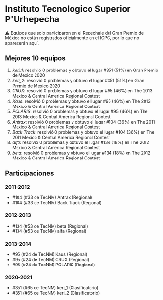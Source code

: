 # Instituto Tecnologico Superior P'Urhepecha

:warning: Equipos que solo participaron en el Repechaje del Gran Premio de México no están registrados oficialmente en el ICPC, por lo que no aparecerán aquí.

## Mejores 10 equipos

1. _keri_1_: resolvió 0 problemas y obtuvo el lugar #351 (51%) en Gran Premio de Mexico 2020
1. _keri_2_: resolvió 0 problemas y obtuvo el lugar #351 (51%) en Gran Premio de Mexico 2020
1. _CRUX_: resolvió 0 problemas y obtuvo el lugar #95 (46%) en The 2013 Mexico & Central America Regional Contest
1. _Kaus_: resolvió 0 problemas y obtuvo el lugar #95 (46%) en The 2013 Mexico & Central America Regional Contest
1. _POLARIS_: resolvió 0 problemas y obtuvo el lugar #95 (46%) en The 2013 Mexico & Central America Regional Contest
1. _Antrax_: resolvió 0 problemas y obtuvo el lugar #104 (36%) en The 2011 Mexico & Central America Regional Contest
1. _Back Track_: resolvió 0 problemas y obtuvo el lugar #104 (36%) en The 2011 Mexico & Central America Regional Contest
1. _alfa_: resolvió 0 problemas y obtuvo el lugar #134 (18%) en The 2012 Mexico & Central America Regional Contest
1. _beta_: resolvió 0 problemas y obtuvo el lugar #134 (18%) en The 2012 Mexico & Central America Regional Contest

## Participaciones

### 2011-2012

- #104 (#33 de TecNM) Antrax (Regional)
- #104 (#33 de TecNM) Back Track (Regional)

### 2012-2013

- #134 (#53 de TecNM) beta (Regional)
- #134 (#53 de TecNM) alfa (Regional)

### 2013-2014

- #95 (#24 de TecNM) Kaus (Regional)
- #95 (#24 de TecNM) CRUX (Regional)
- #95 (#24 de TecNM) POLARIS (Regional)

### 2020-2021

- #351 (#65 de TecNM) keri_1 (Clasificatorio)
- #351 (#65 de TecNM) keri_2 (Clasificatorio)




